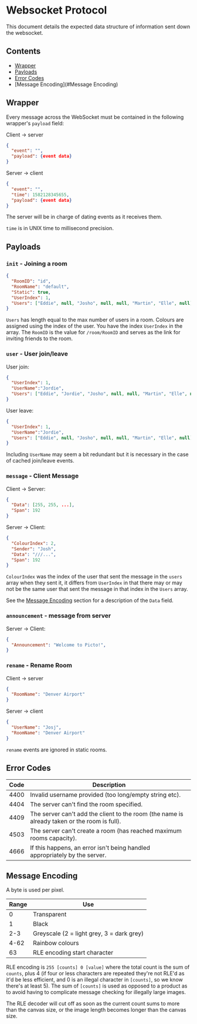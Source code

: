 # Websocket Protocol

This document details the expected data structure of information sent down the websocket. 



## Contents

- [Wrapper](#wrapper)
- [Payloads](#Payloads)
- [Error Codes](#ErrorCodes)
- [Message Encoding](#Message Encoding)



## Wrapper

Every message across the WebSocket must be contained in the following wrapper's `payload` field:

Client -> server

```JSON
{
  "event": "",
  "payload": {event data}
}
```

Server -> client

```json
{
  "event": "",
  "time": 1582128345655,
  "payload": {event data}
}
```

The server will be in charge of dating events as it receives them.

`time` is in UNIX time to millisecond precision.



## Payloads

### `init` - Joining a room

```JSON
{
  "RoomID": "id",
  "RoomName": "default",
  "Static": true,
  "UserIndex": 1,
  "Users": ["Eddie", null, "Josho", null, null, "Martin", "Elle", null],
}
```
`Users` has length equal to the max number of users in a room. Colours are assigned using the index of the user. You have the index `UserIndex` in the array. The `RoomID` is the value for `/room/RoomID` and serves as the link for inviting friends to the room.



### `user` - User join/leave

User join:
```JSON
{
  "UserIndex": 1,
  "UserName":"Jordie",
  "Users": ["Eddie", "Jordie", "Josho", null, null, "Martin", "Elle", null],
}
```

User leave:
```JSON
{
  "UserIndex": 1,
  "UserName":"Jordie",
  "Users": ["Eddie", null, "Josho", null, null, "Martin", "Elle", null],
}
```

Including `UserName` may seem a bit redundant but it is necessary in the case of cached join/leave events.



### `message` - Client Message

Client -> Server:

```JSON
{
  "Data": [255, 255, ...],
  "Span": 192
}
```

Server -> Client:

```JSON
{
  "ColourIndex": 2,
  "Sender": "Josh",
  "Data": "///...",
  "Span": 192
}
```

`ColourIndex` was the index of the user that sent the message in the `users` array when they sent it, it differs from `UserIndex` in that there may or may not be the same user that sent the message in that index in the `Users` array. 

See the [Message Encoding](#Message-Encoding) section for a description of the `Data` field.



### `announcement` - message from server

Server -> Client:
```JSON
{
  "Announcement": "Welcome to Picto!",
}
```



### `rename` - Rename Room

Client -> server
```JSON
{
  "RoomName": "Denver Airport"
}
```
Server -> client

```json
{
  "UserName": "Josj",
  "RoomName": "Denver Airport"
}
```

`rename` events are ignored in static rooms.



## Error Codes

| Code | Description                                                  |
| ---- | ------------------------------------------------------------ |
| 4400 | Invalid username provided (too long/empty string etc).       |
| 4404 | The server can't find the room specified.                    |
| 4409 | The server can't add the client to the room (the name is already taken or the room is full). |
| 4503 | The server can't create a room (has reached maximum rooms capacity). |
| 4666 | If this happens, an error isn't being handled appropriately by the server. |



## Message Encoding

A byte is used per pixel.

| Range | Use                                       |
| ----- | ----------------------------------------- |
| 0     | Transparent                               |
| 1     | Black                                     |
| 2-3   | Greyscale (2 = light grey, 3 = dark grey) |
| 4-62  | Rainbow colours                           |
| 63    | RLE encoding start character              |

RLE encoding is `255 [counts] 0 [value]` where the total count is the sum of `counts`, plus 4 (if four or less characters are repeated they're not RLE'd as it'd be less efficient, and 0 is an illegal character in `[counts]`, so we know there's at least 5). The sum of `[counts]` is used as opposed to a product as to avoid having to complicate message checking for illegally large images.

The RLE decoder will cut off as soon as the current count sums to more than the canvas size, or the image length becomes longer than the canvas size.